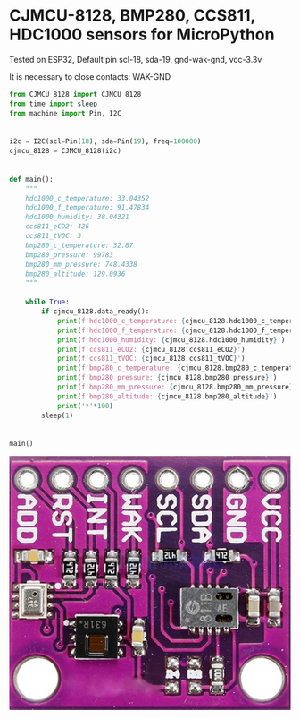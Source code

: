 # CJMCU-8128, BMP280, CCS811, HDC1000 sensors for MicroPython
Tested on ESP32, Default pin scl-18, sda-19, gnd-wak-gnd, vcc-3.3v

It is necessary to close contacts: WAK-GND


```python
from CJMCU_8128 import CJMCU_8128
from time import sleep
from machine import Pin, I2C


i2c = I2C(scl=Pin(18), sda=Pin(19), freq=100000)
cjmcu_8128 = CJMCU_8128(i2c)
    
    
def main():
    """
    hdc1000_c_temperature: 33.04352
    hdc1000_f_temperature: 91.47834
    hdc1000_humidity: 38.04321
    ccs811_eCO2: 426
    ccs811_tVOC: 3
    bmp280_c_temperature: 32.87
    bmp280_pressure: 99783
    bmp280_mm_pressure: 748.4338
    bmp280_altitude: 129.0936 
    """

    while True:
        if cjmcu_8128.data_ready():
            print(f'hdc1000_c_temperature: {cjmcu_8128.hdc1000_c_temperature}')
            print(f'hdc1000_f_temperature: {cjmcu_8128.hdc1000_f_temperature}')
            print(f'hdc1000_humidity: {cjmcu_8128.hdc1000_humidity}')
            print(f'ccs811_eCO2: {cjmcu_8128.ccs811_eCO2}')
            print(f'ccs811_tVOC: {cjmcu_8128.ccs811_tVOC}')
            print(f'bmp280_c_temperature: {cjmcu_8128.bmp280_c_temperature}')
            print(f'bmp280_pressure: {cjmcu_8128.bmp280_pressure}')
            print(f'bmp280_mm_pressure: {cjmcu_8128.bmp280_mm_pressure}')
            print(f'bmp280_altitude: {cjmcu_8128.bmp280_altitude}')
            print('*'*100)
        sleep(1)


main()
 ```
 ![](https://github.com/OrlovSA/cjmcu-8128/blob/main/CCS811-HDC1080-BMP280.jpg)
    
    
    

